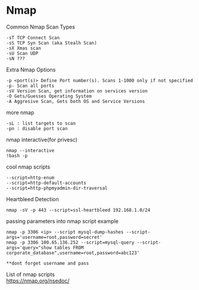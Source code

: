 # Nmap


Common Nmap Scan Types

	-sT TCP Connect Scan
	-sS TCP Syn Scan (aka Stealh Scan)
	-sX Xmas scan
	-sU Scan UDP
	-sN ???
	
Extra Nmap Options

	-p <port(s)> Define Port number(s). Scans 1-1000 only if not specified
	-p- Scan all ports
	-sV Version Scan, get information on services version
	-O Gets/Guesses Operating System
	-A Aggresive Scan, Gets both OS and Service Versions
	
more nmap

	-sL : list targets to scan
	-pn : disable port scan


nmap interactive(for privesc)

	nmap --interactive
	!bash -p
	

cool nmap scripts
	
	--script=http-enum
	--script=http-default-accounts
	--script=http-phpmyadmin-dir-traversal
	
Heartbleed Detection

	nmap -sV -p 443 --script=ssl-heartbleed 192.168.1.0/24
	
passing parameters into nmap script example

	nmap -p 3306 <ip> --script mysql-dump-hashes --script-args='username=root,password=secret'
	nmap -p 3306 100.65.136.252 --script=mysql-query --script-args='query="show tables FROM corporate_database",username=root,password=abc123'
	
	**dont forget username and pass

List of nmap scripts	
https://nmap.org/nsedoc/
